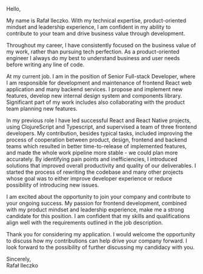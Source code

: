 Hello,

My name is Rafał Ileczko. With my technical expertise, product-oriented mindset and leadership experience, I am confident in my ability to contribute to your team and drive business value through development.

Throughout my career, I have consistently focused on the business value of my work, rather than pursuing tech perfection. As a product-oriented engineer I always do my best to understand business and user needs before writing any line of code.

At my current job. I am in the position of Senior Full-stack Developer, where I am responsible for development and maintenance of frontend React web application and many backend services. I propose and implement new features, develop new internal design system and components library. Significant part of my work includes also collaborating with the product team planning new features.

In my previous role I have led successful React and React Native projects, using ClojureScript and Typescript, and supervised a team of three frontend developers. My contribution, besides typical tasks, included improving the process of cooperation between product, design, frontend and backend teams which resulted in better time-to-release of implemented features, and made the whole work pipeline more stable - we could plan more accurately. By identifying pain points and inefficiencies, I introduced solutions that improved overall productivity and quality of our deliverables. I started the process of rewriting the codebase and many other projects whose goal was to either improve developer experience or reduce possibility of introducing new issues.

I am excited about the opportunity to join your company and contribute to your ongoing success. My passion for frontend development, combined with my product mindset and leadership experience, make me a strong candidate for this position. I am confident that my skills and qualifications align well with the requirements outlined in the job description.

Thank you for considering my application. I would welcome the opportunity to discuss how my contributions can help drive your company forward. I look forward to the possibility of further discussing my candidacy with you.

Sincerely,  
Rafał Ileczko
